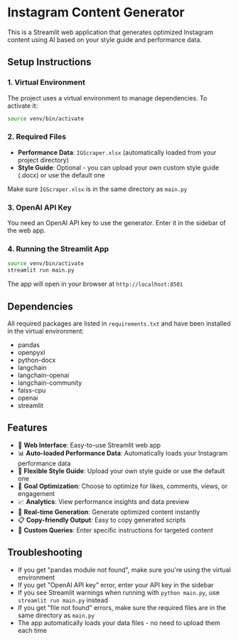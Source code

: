 # Instagram Content Generator

This is a Streamlit web application that generates optimized Instagram content using AI based on your style guide and performance data.

## Setup Instructions

### 1. Virtual Environment
The project uses a virtual environment to manage dependencies. To activate it:

```bash
source venv/bin/activate
```

### 2. Required Files
- **Performance Data**: `IGScraper.xlsx` (automatically loaded from your project directory)
- **Style Guide**: Optional - you can upload your own custom style guide (.docx) or use the default one

Make sure `IGScraper.xlsx` is in the same directory as `main.py`

### 3. OpenAI API Key
You need an OpenAI API key to use the generator. Enter it in the sidebar of the web app.

### 4. Running the Streamlit App
```bash
source venv/bin/activate
streamlit run main.py
```

The app will open in your browser at `http://localhost:8501`

## Dependencies
All required packages are listed in `requirements.txt` and have been installed in the virtual environment:
- pandas
- openpyxl
- python-docx
- langchain
- langchain-openai
- langchain-community
- faiss-cpu
- openai
- streamlit

## Features
- 📱 **Web Interface**: Easy-to-use Streamlit web app
- 📊 **Auto-loaded Performance Data**: Automatically loads your Instagram performance data
- 📝 **Flexible Style Guide**: Upload your own style guide or use the default one
- 🎯 **Goal Optimization**: Choose to optimize for likes, comments, views, or engagement
- 📈 **Analytics**: View performance insights and data preview
- 🔄 **Real-time Generation**: Generate optimized content instantly
- 📋 **Copy-friendly Output**: Easy to copy generated scripts
- 🎨 **Custom Queries**: Enter specific instructions for targeted content

## Troubleshooting
- If you get "pandas module not found", make sure you're using the virtual environment
- If you get "OpenAI API key" error, enter your API key in the sidebar
- If you see Streamlit warnings when running with `python main.py`, use `streamlit run main.py` instead
- If you get "file not found" errors, make sure the required files are in the same directory as `main.py`
- The app automatically loads your data files - no need to upload them each time
